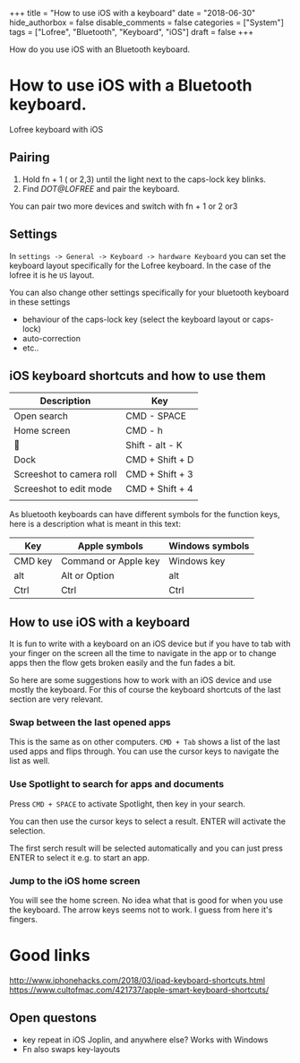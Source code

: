 +++
title = "How to use iOS with a keyboard"
date = "2018-06-30"
hide_authorbox = false
disable_comments = false
categories = ["System"]
tags = ["Lofree", "Bluetooth", "Keyboard", "iOS"]
draft = false
+++

How do you use iOS with an Bluetooth keyboard.

<!--more-->

# How to use iOS with a Bluetooth keyboard.

Lofree keyboard with iOS

## Pairing

1. Hold fn + 1 ( or 2,3) until the light next to the caps-lock key blinks.
2. Find _DOT@LOFREE_ and pair the keyboard.

You can pair two more devices and switch with fn + 1 or 2 or3

## Settings

In `settings -> General -> Keyboard -> hardware Keyboard` you can set the keyboard layout specifically for the Lofree keyboard. In the case of the lofree it is he `US` layout.

You can also change other settings specifically for your bluetooth keyboard in these settings
- behaviour of the caps-lock key (select the keyboard layout or caps-lock)
- auto-correction
- etc..

## iOS keyboard shortcuts and how to use them

| Description              | Key             |
| ------------------------ | --------------- |
| Open search              | CMD - SPACE     |
| Home screen              | CMD - h         |
|                         | Shift - alt - K |
| Dock                     | CMD + Shift + D |
| Screeshot to camera roll | CMD + Shift + 3 |
| Screeshot to edit mode   | CMD + Shift + 4 |
|                          |                 |
As bluetooth keyboards can have different symbols for the function keys, here is a description what is meant in this text:

| Key     | Apple symbols        | Windows symbols |
| ------- | -------------------- | --------------- |
| CMD key | Command or Apple key | Windows key     |
| alt     | Alt or Option        | alt             |
| Ctrl    | Ctrl                 | Ctrl            |


## How to use iOS with a keyboard

It is fun to write with a keyboard on an iOS device but if you have to tab with your finger on the screen all the time to navigate in the app or to change apps then the flow gets broken easily and the fun fades a bit.

So here are some suggestions how to work with an iOS device and use mostly the keyboard. For this of course the keyboard shortcuts of the last section are very relevant.

### Swap between the last opened apps

This is the same as on other computers. `CMD + Tab` shows a list of the last used apps and flips through. You can use the cursor keys to navigate the list as well.

### Use Spotlight to search for apps and documents
Press `CMD + SPACE` to activate Spotlight, then key in your search.

You can then use the cursor keys to select a result. ENTER will activate the selection.

The first serch result will be selected automatically and you can just press ENTER to select it e.g. to start an app.

### Jump to the iOS home screen
You will see the home screen. No idea what that is good for when you use the keyboard. The arrow keys seems not to work. I guess from here it's fingers.

# Good links
http://www.iphonehacks.com/2018/03/ipad-keyboard-shortcuts.html
https://www.cultofmac.com/421737/apple-smart-keyboard-shortcuts/


## Open questons
- key repeat in iOS Joplin, and anywhere else? Works with Windows
- Fn also swaps key-layouts
